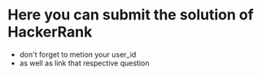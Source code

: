 # Here you can submit the solution of HackerRank 
*  don't forget to metion your user_id
*  as well as link that respective question
